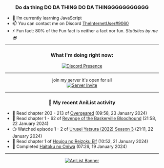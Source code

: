 <div align="center">

### Do da thing DO DA THING DO DA THINGGGGGGGGGGG
</div>

- 🌱 I’m currently learning JavaScript
- 📫 You can contact me on Discord [TheInternetUser#9060](https://discord.com/users/534117072796385300)
- ⚡ Fun fact: 80% of the Fun fact is neither a fact nor fun. _Statistics by me 😎_
<hr>

<div align="center">

### What I'm doing right now:
[![Discord Presence](https://lanyard.cnrad.dev/api/534117072796385300)](https://discord.com/users/534117072796385300)
<hr>

join my server it's open for all <br>
[![Server Invite](https://invidget.switchblade.xyz/bfYgVHxrSs)](https://discord.gg/bfYgVHxrSs)

<hr>
  
### 🌸 My recent AniList activity

</div>

<!-- ANILIST_ACTIVITY:start -->

-   📖 Read chapter 203 - 213 of [Overgeared](https://anilist.co/manga/117460) (09:58, 23 January 2024)
-   📖 Read chapter 1 - 62 of [Revenge of the Baskerville Bloodhound](https://anilist.co/manga/163824) (21:58, 22 January 2024)
-   📺 Watched episode 1 - 2 of [Urusei Yatsura (2022) Season 3](https://anilist.co/anime/155645) (21:11, 22 January 2024)
-   📖 Read chapter 1 of [Houjou no Reizoku Elf](https://anilist.co/manga/112672) (10:52, 21 January 2024)
-   📖 Completed [Haitoku no Oniwa](https://anilist.co/manga/34741) (07:26, 19 January 2024)

<!-- ANILIST_ACTIVITY:end -->
<hr>

<div align="center">

[![AniList Banner](https://img.anili.st/User/929966)](https://anilist.co/user/TheInternetUser)

<!-- ![Profile views](https://gpvc.arturio.dev/TheInternetUse7) Since 2023-01-09 -->
<br>


</div>
